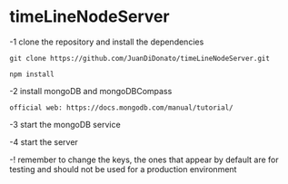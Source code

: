 # timeLineNodeServer

-1 clone the repository and install the dependencies

    git clone https://github.com/JuanDiDonato/timeLineNodeServer.git

    npm install
    
-2 install mongoDB and mongoDBCompass 

    official web: https://docs.mongodb.com/manual/tutorial/
    
 -3 start the mongoDB service 
 
 -4 start the server 
 
 -! remember to change the keys, the ones that appear by default are for testing and should not be used for a production environment 
